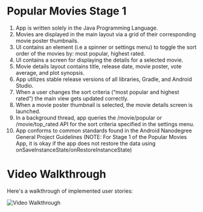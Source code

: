 # Popular Movies Stage 1
1. App is written solely in the Java Programming Language.
2. Movies are displayed in the main layout via a grid of their corresponding movie poster thumbnails.
3. UI contains an element (i.e a spinner or settings menu) to toggle the sort order of the movies by: most popular, highest rated.
4. UI contains a screen for displaying the details for a selected movie.
5. Movie details layout contains title, release date, movie poster, vote average, and plot synopsis.
6. App utilizes stable release versions of all libraries, Gradle, and Android Studio.
7. When a user changes the sort criteria (“most popular and highest rated”) the main view gets updated correctly.
8. When a movie poster thumbnail is selected, the movie details screen is launched.
9. In a background thread, app queries the /movie/popular or /movie/top_rated API for the sort criteria specified in the settings menu.
10. App conforms to common standards found in the Android Nanodegree General Project Guidelines (NOTE: For Stage 1 of the Popular Movies App, it is okay if the app does not restore the data using onSaveInstanceState/onRestoreInstanceState)

# Video Walkthrough 

Here's a walkthrough of implemented user stories:

![Video Walkthrough](Demo.gif)
